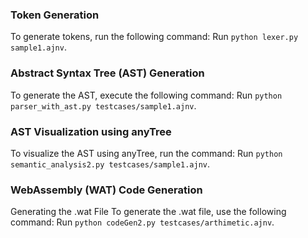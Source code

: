 ### Token Generation
To generate tokens, run the following command:
Run `python lexer.py sample1.ajnv`.




### Abstract Syntax Tree (AST) Generation
To generate the AST, execute the following command:
Run `python parser_with_ast.py testcases/sample1.ajnv`.



### AST Visualization using anyTree
To visualize the AST using anyTree, run the command:
Run `python semantic_analysis2.py testcases/sample1.ajnv`.


### WebAssembly (WAT) Code Generation
Generating the .wat File
To generate the .wat file, use the following command:
Run `python codeGen2.py testcases/arthimetic.ajnv`.




